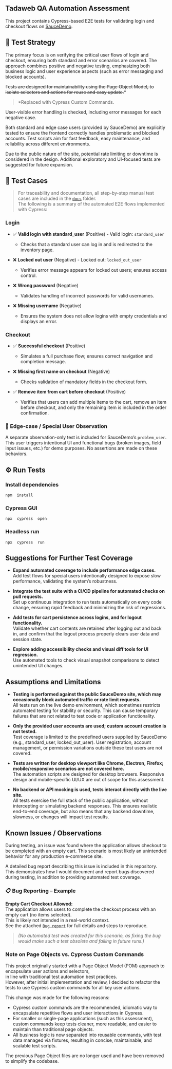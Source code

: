 ## Tadaweb QA Automation Assessment
This project contains Cypress-based E2E tests for validating login and checkout flows on [SauceDemo](https://www.saucedemo.com/).

## 🚀 Test Strategy
The primary focus is on verifying the critical user flows of login and checkout, ensuring both standard and error scenarios are covered. The approach combines positive and negative testing, emphasizing both business logic and user experience aspects (such as error messaging and blocked accounts).

~~Tests are designed for maintainability using the Page Object Model, to isolate selectors and actions for reuse and easy update.~~*  
>*Replaced with Cypress Custom Commands.  

User-visible error handling is checked, including error messages for each negative case.

Both standard and edge case users (provided by SauceDemo) are explicitly tested to ensure the frontend correctly handles problematic and blocked accounts. Test scripts aim for fast feedback, easy maintenance, and reliability across different environments.

Due to the public nature of the site, potential rate limiting or downtime is considered in the design. Additional exploratory and UI-focused tests are suggested for future expansion.

## 📝 Test Cases
> For traceability and documentation, all step-by-step manual test cases are included in the [`docs`](/cypress/docs/) folder.  
> The following is a summary of the automated E2E flows implemented with Cypress:

### Login
- ✅ **Valid login with standard_user** (Positive) - Valid login: `standard_user`
	- Checks that a standard user can log in and is redirected to the inventory page.

- ❌ **Locked out user** (Negative) - Locked out: `locked_out_user`
	- Verifies error message appears for locked out users; ensures access control.

- ❌ **Wrong password** (Negative)
	- Validates handling of incorrect passwords for valid usernames.

- ❌ **Missing username** (Negative)
	- Ensures the system does not allow logins with empty credentials and displays an error.


### Checkout
- ✅ **Successful checkout** (Positive)
	- Simulates a full purchase flow; ensures correct navigation and completion message.

- ❌ **Missing first name on checkout** (Negative)
	- Checks validation of mandatory fields in the checkout form.

- ✅ **Remove item from cart before checkout** (Positive)  
	- Verifies that users can add multiple items to the cart, remove an item before checkout, and only the remaining item is included in the order confirmation.


### 🧪 Edge-case / Special User Observation
A separate observation-only test is included for SauceDemo’s `problem_user`.  
This user triggers intentional UI and functional bugs (broken images, field input issues, etc.) for demo purposes.
No assertions are made on these behaviors.

## ⚙️ Run Tests

### Install dependencies
```
npm  install
```
### Cypress GUI

```
npx  cypress  open
```

### Headless run
```
npx  cypress  run
```

## Suggestions for Further Test Coverage

- **Expand automated coverage to include performance edge cases.**  
  Add test flows for special users intentionally designed to expose slow performance, validating the system’s robustness.

- **Integrate the test suite with a CI/CD pipeline for automated checks on pull requests.**  
  Set up continuous integration to run tests automatically on every code change, ensuring rapid feedback and minimizing the risk of regressions.

- **Add tests for cart persistence across logins, and for logout functionality.**  
  Validate whether cart contents are retained after logging out and back in, and confirm that the logout process properly clears user data and session state.

- **Explore adding accessibility checks and visual diff tools for UI regression.**  
  Use automated tools to check visual snapshot comparisons to detect unintended UI changes.


## Assumptions and Limitations

- **Testing is performed against the public SauceDemo site, which may occasionally block automated traffic or rate limit requests.**  
  All tests run on the live demo environment, which sometimes restricts automated testing for stability or security. This can cause temporary failures that are not related to test code or application functionality.

- **Only the provided user accounts are used; custom account creation is not tested.**  
  Test coverage is limited to the predefined users supplied by SauceDemo (e.g., standard_user, locked_out_user). User registration, account management, or permission variations outside these test users are not covered.

- **Tests are written for desktop viewport like Chrome, Electron, Firefox; mobile/responsive scenarios are not covered here.**  
  The automation scripts are designed for desktop browsers. Responsive design and mobile-specific UI/UX are out of scope for this assessment.

- **No backend or API mocking is used, tests interact directly with the live site.**  
  All tests exercise the full stack of the public application, without intercepting or simulating backend responses. This ensures realistic end-to-end coverage, but also means that any backend downtime, slowness, or changes will impact test results.


## Known Issues / Observations 

During testing, an issue was found where the application allows checkout to be completed with an empty cart. This scenario is most likely an unintended behavior for any production e-commerce site.

A detailed bug report describing this issue is included in this repository. This demonstrates how I would document and report bugs discovered during testing, in addition to providing automated test coverage.

### 📋 Bug Reporting – Example

**Empty Cart Checkout Allowed:**  
The application allows users to complete the checkout process with an empty cart (no items selected).  
This is likely not intended in a real-world context.  
See the attached [`Bug report`](/cypress/docs/bug-report_empty_cart_checkout.md) for full details and steps to reproduce.

>*(No automated test was created for this scenario, as fixing the bug would make such a test obsolete and failing in future runs.)*


### Note on Page Objects vs. Cypress Custom Commands

This project originally started with a Page Object Model (POM) approach to encapsulate user actions and selectors,  
in line with traditional test automation best practices.  
However, after initial implementation and review, I decided to refactor the tests to use Cypress custom commands for all key user actions.

This change was made for the following reasons:
- Cypress custom commands are the recommended, idiomatic way to encapsulate repetitive flows and user interactions in Cypress.
- For smaller or single-page applications (such as this assessment), custom commands keep tests cleaner, more readable, and easier to maintain than traditional page objects.
- All business logic is now separated into reusable commands, with test data managed via fixtures, resulting in concise, maintainable, and scalable test scripts.

The previous Page Object files are no longer used and have been removed to simplify the codebase.
